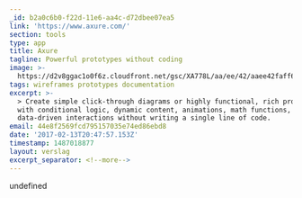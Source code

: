 ```yaml
---
_id: b2a0c6b0-f22d-11e6-aa4c-d72dbee07ea5
link: 'https://www.axure.com/'
section: tools
type: app
title: Axure
tagline: Powerful prototypes without coding
image: >-
  https://d2v8ggac1o0f6z.cloudfront.net/gsc/XA778L/aa/ee/42/aaee42faff6b41f79e75ff915c68a3b9/images/prototypes__specifications__and_diagrams_in_one_to/u216.png
tags: wireframes prototypes documentation
excerpt: >-
  > Create simple click-through diagrams or highly functional, rich prototypes
  with conditional logic, dynamic content, animations, math functions, and
  data-driven interactions without writing a single line of code.
email: 44e8f2569fcd795157035e74ed86ebd8
date: '2017-02-13T20:47:57.153Z'
timestamp: 1487018877
layout: verslag
excerpt_separator: <!--more-->
---
```

undefined
